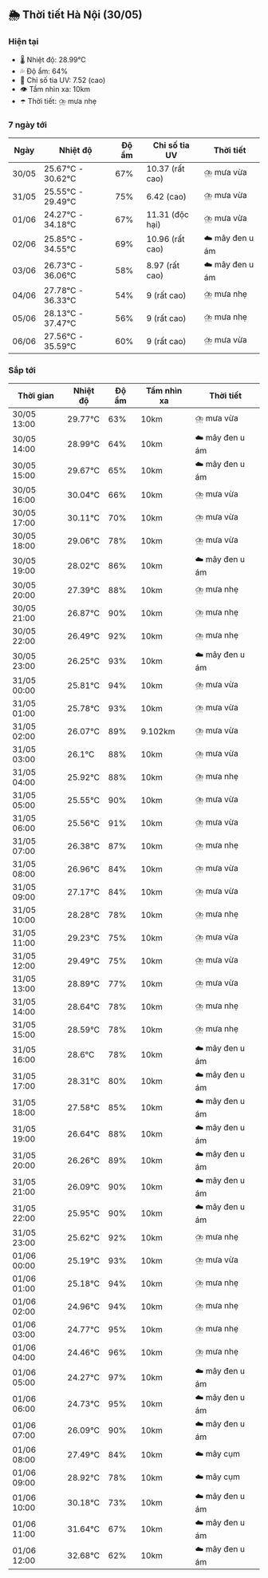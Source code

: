 ## 🌦️ Thời tiết Hà Nội (30/05)

### Hiện tại

- 🌡️ Nhiệt độ: 28.99℃
- 💦 Độ ẩm: 64%
- 🌟 Chỉ số tia UV: 7.52 (cao)
- 👁️ Tầm nhìn xa: 10km
- ☂️ Thời tiết: ⛈️ mưa nhẹ

### 7 ngày tới

| Ngày | Nhiệt độ | Độ ẩm | Chỉ số tia UV | Thời tiết |
| --- | --- | --- | --- | --- |
| 30/05 | 25.67℃ - 30.62℃ | 67% | 10.37 (rất cao) | ⛈️ mưa vừa |
| 31/05 | 25.55℃ - 29.49℃ | 75% | 6.42 (cao) | ⛈️ mưa vừa |
| 01/06 | 24.27℃ - 34.18℃ | 67% | 11.31 (độc hại) | ⛈️ mưa vừa |
| 02/06 | 25.85℃ - 34.55℃ | 69% | 10.96 (rất cao) | ☁️ mây đen u ám |
| 03/06 | 26.73℃ - 36.06℃ | 58% | 8.97 (rất cao) | ☁️ mây đen u ám |
| 04/06 | 27.78℃ - 36.33℃ | 54% | 9 (rất cao) | ⛈️ mưa nhẹ |
| 05/06 | 28.13℃ - 37.47℃ | 56% | 9 (rất cao) | ⛈️ mưa nhẹ |
| 06/06 | 27.56℃ - 35.59℃ | 60% | 9 (rất cao) | ⛈️ mưa vừa |

### Sắp tới

| Thời gian | Nhiệt độ | Độ ẩm | Tầm nhìn xa | Thời tiết |
| --- | --- | --- | --- | --- |
| 30/05 13:00 | 29.77℃ | 63% | 10km | ⛈️ mưa vừa |
| 30/05 14:00 | 28.99℃ | 64% | 10km | ☁️ mây đen u ám |
| 30/05 15:00 | 29.67℃ | 65% | 10km | ☁️ mây đen u ám |
| 30/05 16:00 | 30.04℃ | 66% | 10km | ⛈️ mưa vừa |
| 30/05 17:00 | 30.11℃ | 70% | 10km | ⛈️ mưa vừa |
| 30/05 18:00 | 29.06℃ | 78% | 10km | ⛈️ mưa vừa |
| 30/05 19:00 | 28.02℃ | 86% | 10km | ☁️ mây đen u ám |
| 30/05 20:00 | 27.39℃ | 88% | 10km | ⛈️ mưa nhẹ |
| 30/05 21:00 | 26.87℃ | 90% | 10km | ⛈️ mưa nhẹ |
| 30/05 22:00 | 26.49℃ | 92% | 10km | ⛈️ mưa nhẹ |
| 30/05 23:00 | 26.25℃ | 93% | 10km | ☁️ mây đen u ám |
| 31/05 00:00 | 25.81℃ | 94% | 10km | ⛈️ mưa vừa |
| 31/05 01:00 | 25.78℃ | 93% | 10km | ⛈️ mưa vừa |
| 31/05 02:00 | 26.07℃ | 89% | 9.102km | ⛈️ mưa vừa |
| 31/05 03:00 | 26.1℃ | 88% | 10km | ⛈️ mưa vừa |
| 31/05 04:00 | 25.92℃ | 88% | 10km | ⛈️ mưa nhẹ |
| 31/05 05:00 | 25.55℃ | 90% | 10km | ⛈️ mưa vừa |
| 31/05 06:00 | 25.56℃ | 91% | 10km | ⛈️ mưa vừa |
| 31/05 07:00 | 26.38℃ | 87% | 10km | ⛈️ mưa nhẹ |
| 31/05 08:00 | 26.96℃ | 84% | 10km | ⛈️ mưa vừa |
| 31/05 09:00 | 27.17℃ | 84% | 10km | ⛈️ mưa vừa |
| 31/05 10:00 | 28.28℃ | 78% | 10km | ⛈️ mưa nhẹ |
| 31/05 11:00 | 29.23℃ | 75% | 10km | ⛈️ mưa vừa |
| 31/05 12:00 | 29.49℃ | 75% | 10km | ⛈️ mưa vừa |
| 31/05 13:00 | 28.89℃ | 77% | 10km | ⛈️ mưa vừa |
| 31/05 14:00 | 28.64℃ | 78% | 10km | ⛈️ mưa nhẹ |
| 31/05 15:00 | 28.59℃ | 78% | 10km | ⛈️ mưa nhẹ |
| 31/05 16:00 | 28.6℃ | 78% | 10km | ☁️ mây đen u ám |
| 31/05 17:00 | 28.31℃ | 80% | 10km | ☁️ mây đen u ám |
| 31/05 18:00 | 27.58℃ | 85% | 10km | ☁️ mây đen u ám |
| 31/05 19:00 | 26.64℃ | 88% | 10km | ☁️ mây đen u ám |
| 31/05 20:00 | 26.26℃ | 89% | 10km | ☁️ mây đen u ám |
| 31/05 21:00 | 26.09℃ | 90% | 10km | ☁️ mây đen u ám |
| 31/05 22:00 | 25.95℃ | 90% | 10km | ☁️ mây đen u ám |
| 31/05 23:00 | 25.62℃ | 92% | 10km | ⛈️ mưa nhẹ |
| 01/06 00:00 | 25.19℃ | 93% | 10km | ⛈️ mưa vừa |
| 01/06 01:00 | 25.18℃ | 94% | 10km | ⛈️ mưa nhẹ |
| 01/06 02:00 | 24.96℃ | 94% | 10km | ⛈️ mưa nhẹ |
| 01/06 03:00 | 24.77℃ | 95% | 10km | ⛈️ mưa nhẹ |
| 01/06 04:00 | 24.46℃ | 96% | 10km | ⛈️ mưa nhẹ |
| 01/06 05:00 | 24.27℃ | 97% | 10km | ☁️ mây đen u ám |
| 01/06 06:00 | 24.73℃ | 95% | 10km | ☁️ mây đen u ám |
| 01/06 07:00 | 26.09℃ | 90% | 10km | ☁️ mây đen u ám |
| 01/06 08:00 | 27.49℃ | 84% | 10km | ☁️ mây cụm |
| 01/06 09:00 | 28.92℃ | 78% | 10km | ☁️ mây cụm |
| 01/06 10:00 | 30.18℃ | 73% | 10km | ☁️ mây đen u ám |
| 01/06 11:00 | 31.64℃ | 67% | 10km | ☁️ mây đen u ám |
| 01/06 12:00 | 32.68℃ | 62% | 10km | ☁️ mây đen u ám |
